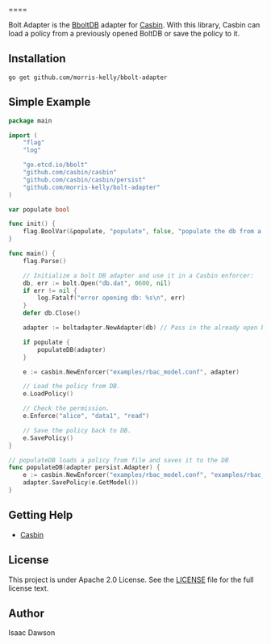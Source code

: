 
====

Bolt Adapter is the [BboltDB](https://github.com/etcd-io/bbolt) adapter for [Casbin](https://github.com/casbin/casbin). With this library, Casbin can load a policy from a previously opened BoltDB or save the policy to it.

## Installation

    go get github.com/morris-kelly/bbolt-adapter

## Simple Example

```go
package main

import (
	"flag"
	"log"

	"go.etcd.io/bbolt"
	"github.com/casbin/casbin"
	"github.com/casbin/casbin/persist"
	"github.com/morris-kelly/bolt-adapter"
)

var populate bool

func init() {
	flag.BoolVar(&populate, "populate", false, "populate the db from a file first")
}

func main() {
	flag.Parse()

	// Initialize a bolt DB adapter and use it in a Casbin enforcer:
	db, err := bolt.Open("db.dat", 0600, nil)
	if err != nil {
		log.Fatalf("error opening db: %s\n", err)
	}
	defer db.Close()

	adapter := boltadapter.NewAdapter(db) // Pass in the already open bolt DB.

	if populate {
		populateDB(adapter)
	}

	e := casbin.NewEnforcer("examples/rbac_model.conf", adapter)

	// Load the policy from DB.
	e.LoadPolicy()

	// Check the permission.
	e.Enforce("alice", "data1", "read")

	// Save the policy back to DB.
	e.SavePolicy()
}

// populateDB loads a policy from file and saves it to the DB
func populateDB(adapter persist.Adapter) {
	e := casbin.NewEnforcer("examples/rbac_model.conf", "examples/rbac_policy.csv")
	adapter.SavePolicy(e.GetModel())
}
```

## Getting Help

- [Casbin](https://github.com/casbin/casbin)

## License

This project is under Apache 2.0 License. See the [LICENSE](LICENSE) file for the full license text.

## Author 
Isaac Dawson
